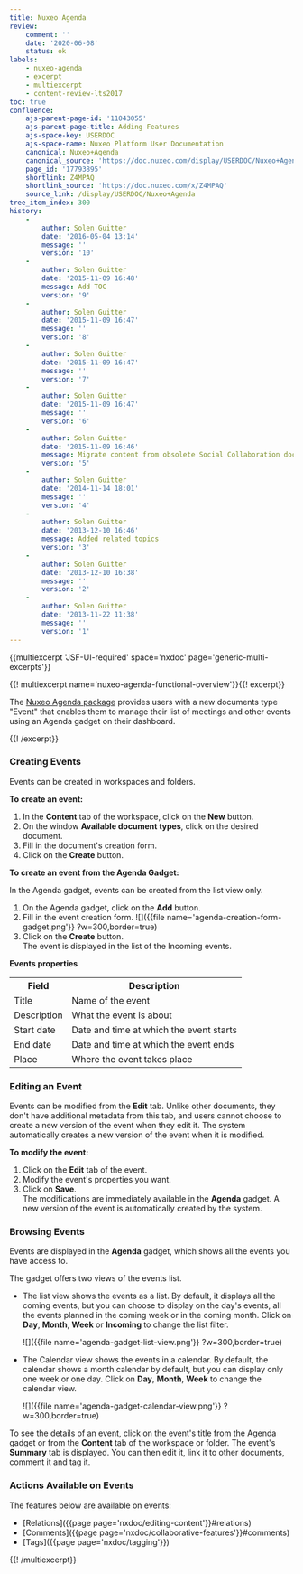 ```yaml
---
title: Nuxeo Agenda
review:
    comment: ''
    date: '2020-06-08'
    status: ok
labels:
    - nuxeo-agenda
    - excerpt
    - multiexcerpt
    - content-review-lts2017
toc: true
confluence:
    ajs-parent-page-id: '11043055'
    ajs-parent-page-title: Adding Features
    ajs-space-key: USERDOC
    ajs-space-name: Nuxeo Platform User Documentation
    canonical: Nuxeo+Agenda
    canonical_source: 'https://doc.nuxeo.com/display/USERDOC/Nuxeo+Agenda'
    page_id: '17793895'
    shortlink: Z4MPAQ
    shortlink_source: 'https://doc.nuxeo.com/x/Z4MPAQ'
    source_link: /display/USERDOC/Nuxeo+Agenda
tree_item_index: 300
history:
    -
        author: Solen Guitter
        date: '2016-05-04 13:14'
        message: ''
        version: '10'
    -
        author: Solen Guitter
        date: '2015-11-09 16:48'
        message: Add TOC
        version: '9'
    -
        author: Solen Guitter
        date: '2015-11-09 16:47'
        message: ''
        version: '8'
    -
        author: Solen Guitter
        date: '2015-11-09 16:47'
        message: ''
        version: '7'
    -
        author: Solen Guitter
        date: '2015-11-09 16:47'
        message: ''
        version: '6'
    -
        author: Solen Guitter
        date: '2015-11-09 16:46'
        message: Migrate content from obsolete Social Collaboration doc
        version: '5'
    -
        author: Solen Guitter
        date: '2014-11-14 18:01'
        message: ''
        version: '4'
    -
        author: Solen Guitter
        date: '2013-12-10 16:46'
        message: Added related topics
        version: '3'
    -
        author: Solen Guitter
        date: '2013-12-10 16:38'
        message: ''
        version: '2'
    -
        author: Solen Guitter
        date: '2013-11-22 11:38'
        message: ''
        version: '1'
---
```


{{multiexcerpt 'JSF-UI-required' space='nxdoc' page='generic-multi-excerpts'}}

{{! multiexcerpt name='nuxeo-agenda-functional-overview'}}{{! excerpt}}

The [Nuxeo Agenda package](https://connect.nuxeo.com/nuxeo/site/marketplace/package/nuxeo-agenda) provides users with a new documents type "Event" that enables them to manage their list of meetings and other events using an Agenda gadget on their dashboard.

{{! /excerpt}}

### Creating Events

Events can be created in workspaces and folders.

**To create an event:**

1.  In the **Content** tab of the workspace, click on the **New** button.
2.  On the window **Available document types**, click on the desired document.
3.  Fill in the document's creation form.
4.  Click on the **Create** button.

**To create an event from the Agenda Gadget:**

In the Agenda gadget, events can be created from the list view only.

1.  On the Agenda gadget, click on the **Add** button.
2.  Fill in the event creation form.
    ![]({{file name='agenda-creation-form-gadget.png'}} ?w=300,border=true)
3.  Click on the **Create** button.</br>
    The event is displayed in the list of the Incoming events.

**Events properties**

<div class="table-scroll">
<table class="hover">
<tbody>
<tr>
<th colspan="1">Field</th>
<th colspan="1">Description</th>
</tr>
<tr>
<td colspan="1">Title</td>
<td colspan="1">Name of the event</td>
</tr>
<tr>
<td colspan="1">Description</td>
<td colspan="1">What the event is about</td>
</tr>
<tr>
<td colspan="1">Start date</td>
<td colspan="1">Date and time at which the event starts</td>
</tr>
<tr>
<td colspan="1">End date</td>
<td colspan="1">Date and time at which the event ends</td>
</tr>
<tr>
<td colspan="1">Place</td>
<td colspan="1">Where the event takes place</td>
</tr>
</tbody>
</table>
</div>

### Editing an Event

Events can be modified from the **Edit** tab. Unlike other documents, they don't have additional metadata from this tab, and users cannot choose to create a new version of the event when they edit it. The system automatically creates a new version of the event when it is modified.

**To modify the event:**

1.  Click on the **Edit** tab of the event.
2.  Modify the event's properties you want.
3.  Click on **Save**.</br>
    The modifications are immediately available in the **Agenda** gadget. A new version of the event is automatically created by the system.

### Browsing Events

Events are displayed in the **Agenda** gadget, which shows all the events you have access to.

The gadget offers two views of the events list.

*   The list view shows the events as a list. By default, it displays all the coming events, but you can choose to display on the day's events, all the events planned in the coming week or in the coming month. Click on **Day**, **Month**, **Week** or **Incoming** to change the list filter.

    ![]({{file name='agenda-gadget-list-view.png'}} ?w=300,border=true)
*   The Calendar view shows the events in a calendar. By default, the calendar shows a month calendar by default, but you can display only one week or one day. Click on **Day**, **Month**, **Week** to change the calendar view.

    ![]({{file name='agenda-gadget-calendar-view.png'}} ?w=300,border=true)

To see the details of an event, click on the event's title from the Agenda gadget or from the **Content** tab of the workspace or folder. The event's **Summary** tab is displayed. You can then edit it, link it to other documents, comment it and tag it.

### Actions Available on Events

The features below are available on events:

*   [Relations]({{page page='nxdoc/editing-content'}}#relations)
*   [Comments]({{page page='nxdoc/collaborative-features'}}#comments)
*   [Tags]({{page page='nxdoc/tagging'}})

{{! /multiexcerpt}}
